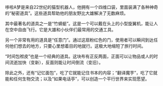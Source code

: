 哆啦A梦是来自22世纪的猫型机器人，他拥有一个四维口袋，里面装满了各种神奇的“秘密道具”。这些道具帮助他的朋友野比大雄解决了无数麻烦。

其中最著名的道具之一是“竹蜻蜓”。这是一个可以戴在头上的小型旋翼机，能让人在空中自由飞行。它是大雄和小伙伴们最常用的交通工具。

另一个非常有用的道具是“任意门”。通过这扇粉红色的门，使用者可以瞬间到达任何他们想去的地方，只要心里想着目的地就行。这极大地缩短了旅行时间。

“时间包袱皮”也是一个经典的道具。这块布有正反两面，正面可以让物品或人的时间流逝加快（变新），反面则能让时间倒流（变旧）。

除此之外，还有“记忆面包”，吃了它就能记住书本的内容；“翻译魔芋”，吃了它就能和任何生物交流；以及“如果电话亭”，可以创造一个平行世界来实现愿望。